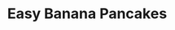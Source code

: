 ---
layout: layouts/recipe.njk
title: Easy Banana Pancakes
description: Quick and simple pancakes with natural banana sweetness
prepTime: 5 min
cookTime: 10 min
servings: 2-3
tags:
  - recipes
  - breakfast
  - quick
  - vegetarian
ingredients:
  - 125g plain flour
  - 1 large ripe banana (mashed)
  - 1 egg
  - 150-200ml water OR milk (adjust for consistency)
  - 1 tablespoon vanilla sugar or regular sugar
  - Pinch of salt (optional)
  - Butter or oil for cooking
  - Honey for serving
instructions:
  - "Mash the banana really well with a fork."
  - "Beat in the egg and sugar until combined."
  - "Add flour (125g) and mix."
  - "Add water or milk gradually until you get a thick but pourable batter (like yogurt consistency)."
  - "Heat a pan over medium heat with butter or oil."
  - "Pour small amounts - these are best as smaller pancakes."
  - "Cook 2-3 minutes until bubbles form, flip, cook 1-2 minutes more."
  - "Drizzle honey on top when serving!"
notes: |
  The banana adds natural sweetness and makes these pancakes tender and flavorful. If using milk instead of water, they'll be slightly richer and fluffier.

  **Tip:**
  The riper the banana, the sweeter and better the pancakes will be. These tend to brown faster than regular pancakes because of the banana's natural sugars, so keep the heat at medium.
---